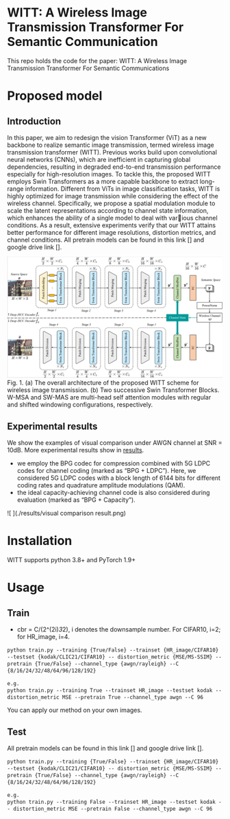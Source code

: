 # WITT: A Wireless Image Transmission Transformer For Semantic Communication

This repo holds the code for the paper:
WITT: A Wireless Image Transmission Transformer For Semantic Communications

# Proposed model

## Introduction
In this paper, we aim to redesign the vision Transformer (ViT) as a new backbone to realize semantic image transmission, termed wireless image transmission transformer (WITT). Previous works build upon convolutional neural networks (CNNs), which are inefficient in capturing global dependencies, resulting in degraded end-to-end transmission performance especially for high-resolution images. To tackle this, the proposed WITT employs Swin Transformers as a more capable backbone to extract long-range information. Different from ViTs in image classification tasks, WITT is highly optimized for image transmission while considering the effect of the wireless channel. Specifically, we propose a spatial modulation module to scale the latent representations according to channel state information, which enhances the ability of a single model to deal with various channel conditions. As a result, extensive experiments verify that our WITT attains better performance for different image resolutions, distortion metrics, and channel conditions. All pretrain models can be found in this link [] and google drive link [].

![ ](overview.png)
Fig. 1. (a) The overall architecture of the proposed WITT scheme for wireless image transmission. (b) Two successive Swin Transformer Blocks. W-MSA and SW-MAS are multi-head self attention modules with regular and shifted windowing configurations, respectively.

## Experimental results
We show the examples of visual comparison under AWGN channel at SNR = 10dB. More experimental results show in [results](./results).

* we employ the BPG codec for compression combined with 5G LDPC codes for channel coding (marked as “BPG + LDPC”). Here, we considered 5G LDPC codes with a block length of 6144 bits for different coding rates and quadrature amplitude modulations (QAM). 
* the ideal capacity-achieving channel code is also considered during evaluation (marked as “BPG + Capacity”).

![ ](./results/visual comparison result.png)

# Installation
WITT supports python 3.8+ and PyTorch 1.9+

# Usage

## Train

* cbr = C/(2^(2i)*3*2), i denotes the downsample number. For CIFAR10, i=2; for HR_image, i=4.
```
python train.py --training {True/False} --trainset {HR_image/CIFAR10} --testset {kodak/CLIC21/CIFAR10} -- distortion_metric {MSE/MS-SSIM} --pretrain {True/False} --channel_type {awgn/rayleigh} --C {8/16/24/32/48/64/96/128/192}
```
```
e.g.
python train.py --training True --trainset HR_image --testset kodak -- distortion_metric MSE --pretrain True --channel_type awgn --C 96
```
You can apply our method on your own images.

## Test
All pretrain models can be found in this link [] and google drive link [].

```
python train.py --training {True/False} --trainset {HR_image/CIFAR10} --testset {kodak/CLIC21/CIFAR10} -- distortion_metric {MSE/MS-SSIM} --pretrain {True/False} --channel_type {awgn/rayleigh} --C {8/16/24/32/48/64/96/128/192}
```
```
e.g.
python train.py --training False --trainset HR_image --testset kodak -- distortion_metric MSE --pretrain False --channel_type awgn --C 96
```

